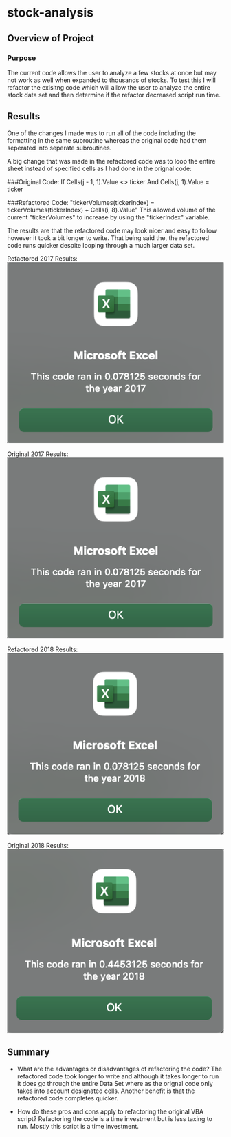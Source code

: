 # stock-analysis

## Overview of Project

### Purpose
The current code allows the user to analyze a few stocks at once but may not work as well when expanded to thousands of stocks. To test this I will refactor the exisitng code which will allow the user to analyze the entire stock data set and then determine if the refactor decreased script run time.

## Results
One of the changes I made was to run all of the code including the formatting in the same subroutine whereas the original code had them seperated into seperate subroutines. 

A big change that was made in the refactored code was to loop the entire sheet instead of specified cells as I had done in the orignal code: 

###Original Code: 
  If Cells(j - 1, 1).Value <> ticker And Cells(j, 1).Value = ticker 

###Refactored Code: 
"tickerVolumes(tickerIndex) = tickerVolumes(tickerIndex) + Cells(i, 8).Value" 
This allowed volume of the current "tickerVolumes" to increase by using the "tickerIndex" variable.

The results are that the refactored code may look nicer and easy to follow however it took a bit longer to write. That being said the, the refactored code runs quicker despite looping through a much larger data set.

Refactored 2017 Results:
![VBA_Challenge_2017.png](/Resources/VBA_Challenge_2017.png)

Original 2017 Results:
![VBA_Challenge_2017_Original.png](/Resources/VBA_Challenge_2017.png)

Refactored 2018 Results:
![VBA_Challenge_2018.png](/Resources/VBA_Challenge_2018.png)

Original 2018 Results: 
![VBA_Challenge_2018_Original.png](/Resources/VBA_Challenge_2018_Original.png)

## Summary

- What are the advantages or disadvantages of refactoring the code?
The refactored code took longer to write and although it takes longer to run it does go through the entire Data Set where as the orignal code only takes into account designated cells. Another benefit is that the refactored code completes quicker.

- How do these pros and cons apply to refactoring the original VBA script?
Refactoring the code is a time investment but is less taxing to run. Mostly this script is a time investment.
